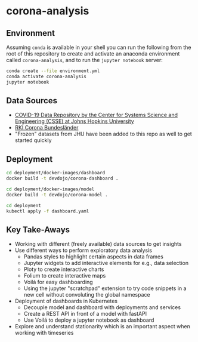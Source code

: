 # corona-analysis

## Environment
Assuming `conda` is available in your shell you can run the following from the root of this repository to create and activate an anaconda environment called `corona-analysis`, and to run the `jupyter notebook` server:
```sh
conda create --file environment.yml
conda activate corona-analysis
jupyter notebook
```

## Data Sources
* [COVID-19 Data Repository by the Center for Systems Science and Engineering (CSSE) at Johns Hopkins University](https://github.com/CSSEGISandData/COVID-19#covid-19-data-repository-by-the-center-for-systems-science-and-engineering-csse-at-johns-hopkins-university)
* [RKI Corona Bundesländer](https://npgeo-corona-npgeo-de.hub.arcgis.com/datasets/ef4b445a53c1406892257fe63129a8ea_0/data)
* "Frozen" datasets from JHU have been added to this repo as well to get started quickly

## Deployment
```sh
cd deployment/docker-images/dashboard
docker build -t devdojo/corona-dashboard .

cd deployment/docker-images/model
docker build -t devdojo/corona-model .

cd deployment
kubectl apply -f dashboard.yaml
```

## Key Take-Aways
* Working with different (freely available) data sources to get insights
* Use different ways to perform exploratory data analysis
  * Pandas styles to highlight certain aspects in data frames
  * Jupyter widgets to add interactive elements for e.g., data selection
  * Ploty to create interactive charts
  * Folium to create interactive maps
  * Voilá for easy dashboarding
  * Using the jupyter "scratchpad" extension to try code snippets in a new cell without convoluting the global namespace
* Deployment of dashboards in Kubernetes
  * Decouple model and dashboard with deployments and services
  * Create a REST API in front of a model with fastAPI
  * Use Voilá to deploy a jupyter notebook as dashboard
* Explore and understand stationarity which is an important aspect when working with timeseries